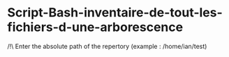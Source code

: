 # Script-Bash-inventaire-de-tout-les-fichiers-d-une-arborescence


/!\ Enter the absolute path of the repertory (example : /home/ian/test)
